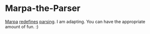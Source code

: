 ﻿Marpa-the-Parser
================

[Marpa](https://github.com/jeffreykegler/Marpa--R2) [redefines](http://savage.net.au/Perl-modules/html/marpa.papers/chapter2.html) [parsing](http://en.wikipedia.org/wiki/Parsing). I am adapting. You can have the appropriate amount of fun. :)

